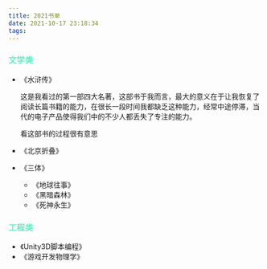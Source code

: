 ```yaml
---
title: 2021书单
date: 2021-10-17 23:18:34
tags: 
---
```


### <font color=#64EBC1>文学类</font>

- 《水浒传》

    这是我看过的第一部四大名著，这部书于我而言，最大的意义在于让我恢复了阅读长篇书籍的能力，在很长一段时间我都缺乏这种能力，经常中途停滞，当代的电子产品使得我们中的不少人都丢失了专注的能力。

    看这部书的过程很有意思

- 《北京折叠》
- 《三体》

  - 《地球往事》
  - 《黑暗森林》
  - 《死神永生》

### <font color=#64EBC1>工程类</font>

- 《Unity3D脚本编程》
- 《游戏开发物理学》